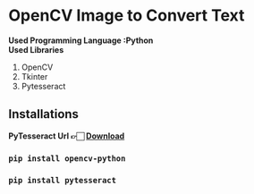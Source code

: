 # OpenCV Image to Convert Text
<b>Used Programming Language :Python</b><br>
<b>Used Libraries</b>
<ol>
 <li>OpenCV</li>
 <li>Tkinter</li>
 <li>Pytesseract</li>
</ol>
<h2>Installations</h2>
<b>PyTesseract Url 👉🏻 <a href="https://github.com/UB-Mannheim/tesseract/wiki">Download</a></b>

<h3><code>pip install opencv-python</code></h3>
<h3><code>pip install pytesseract</code></h3>

